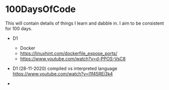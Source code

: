 # 100DaysOfCode


This will contain details of things I learn and dabble in. I aim to be consistent for 100 days.



- D1
  - Docker
  - https://linuxhint.com/dockerfile_expose_ports/
  - https://www.youtube.com/watch?v=d-PPOS-VsC8


- D1  (28-11-2020) 
compiled vs interpreted language
https://www.youtube.com/watch?v=I1f45REi3k4

- 
